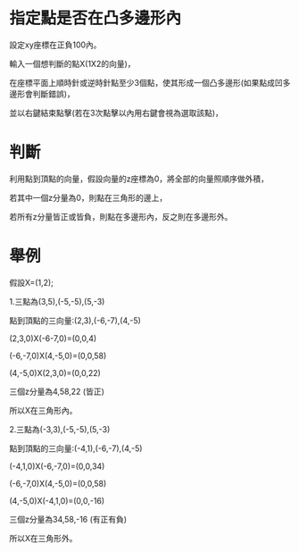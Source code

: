 # 指定點是否在凸多邊形內

設定xy座標在正負100內。

輸入一個想判斷的點X(1X2的向量)，

在座標平面上順時針或逆時針點至少3個點，使其形成一個凸多邊形(如果點成凹多邊形會判斷錯誤)，

並以右鍵結束點擊(若在3次點擊以內用右鍵會視為選取該點)，

# 判斷

利用點到頂點的向量，假設向量的z座標為0，將全部的向量照順序做外積，

若其中一個z分量為0，則點在三角形的邊上，

若所有z分量皆正或皆負，則點在多邊形內，反之則在多邊形外。

# 舉例

假設X=(1,2);

1.三點為(3,5),(-5,-5),(5,-3)
  
點到頂點的三向量:(2,3),(-6,-7),(4,-5)

(2,3,0)X(-6-7,0)=(0,0,4)

(-6,-7,0)X(4,-5,0)=(0,0,58)

(4,-5,0)X(2,3,0)=(0,0,22)

三個z分量為4,58,22 (皆正)

所以X在三角形內。

2.三點為(-3,3),(-5,-5),(5,-3)
  
點到頂點的三向量:(-4,1),(-6,-7),(4,-5)

(-4,1,0)X(-6,-7,0)=(0,0,34)

(-6,-7,0)X(4,-5,0)=(0,0,58)

(4,-5,0)X(-4,1,0)=(0,0,-16)

三個z分量為34,58,-16 (有正有負)

所以X在三角形外。

